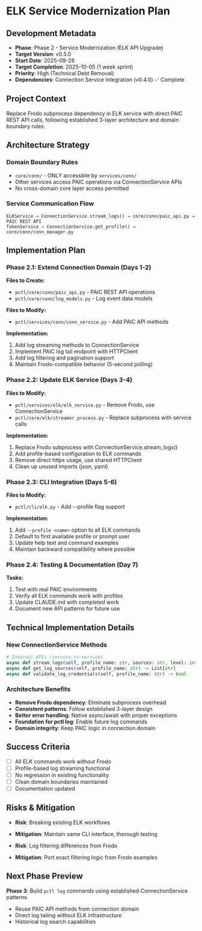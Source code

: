 # ELK Service Modernization Plan

## Development Metadata
- **Phase**: Phase 2 - Service Modernization (ELK API Upgrade)
- **Target Version**: v0.5.0
- **Start Date**: 2025-09-28
- **Target Completion**: 2025-10-05 (1 week sprint)
- **Priority**: High (Technical Debt Removal)
- **Dependencies**: Connection Service Integration (v0.4.0) ✅ Complete

## Project Context
Replace Frodo subprocess dependency in ELK service with direct PAIC REST API calls, following established 3-layer architecture and domain boundary rules.

## Architecture Strategy

### Domain Boundary Rules
- `core/conn/` - ONLY accessible by `services/conn/`
- Other services access PAIC operations via ConnectionService APIs
- No cross-domain core layer access permitted

### Service Communication Flow
```
ELKService → ConnectionService.stream_logs() → core/conn/paic_api.py → PAIC REST API
TokenService → ConnectionService.get_profile() → core/conn/conn_manager.py
```

## Implementation Plan

### Phase 2.1: Extend Connection Domain (Days 1-2)
**Files to Create:**
- `pctl/core/conn/paic_api.py` - PAIC REST API operations
- `pctl/core/conn/log_models.py` - Log event data models

**Files to Modify:**
- `pctl/services/conn/conn_service.py` - Add PAIC API methods

**Implementation:**
1. Add log streaming methods to ConnectionService
2. Implement PAIC log tail endpoint with HTTPClient
3. Add log filtering and pagination support
4. Maintain Frodo-compatible behavior (5-second polling)

### Phase 2.2: Update ELK Service (Days 3-4)
**Files to Modify:**
- `pctl/services/elk/elk_service.py` - Remove Frodo, use ConnectionService
- `pctl/core/elk/streamer_process.py` - Replace subprocess with service calls

**Implementation:**
1. Replace Frodo subprocess with ConnectionService.stream_logs()
2. Add profile-based configuration to ELK commands
3. Remove direct httpx usage, use shared HTTPClient
4. Clean up unused imports (json, yaml)

### Phase 2.3: CLI Integration (Days 5-6)
**Files to Modify:**
- `pctl/cli/elk.py` - Add --profile flag support

**Implementation:**
1. Add `--profile <name>` option to all ELK commands
2. Default to first available profile or prompt user
3. Update help text and command examples
4. Maintain backward compatibility where possible

### Phase 2.4: Testing & Documentation (Day 7)
**Tasks:**
1. Test with real PAIC environments
2. Verify all ELK commands work with profiles
3. Update CLAUDE.md with completed work
4. Document new API patterns for future use

## Technical Implementation Details

### New ConnectionService Methods
```python
# Internal APIs (service-to-service)
async def stream_logs(self, profile_name: str, sources: str, level: int) -> AsyncIterator[LogEvent]
async def get_log_sources(self, profile_name: str) -> List[str]
async def validate_log_credentials(self, profile_name: str) -> bool
```

### Architecture Benefits
- **Remove Frodo dependency**: Eliminate subprocess overhead
- **Consistent patterns**: Follow established 3-layer design
- **Better error handling**: Native async/await with proper exceptions
- **Foundation for pctl log**: Enable future log commands
- **Domain integrity**: Keep PAIC logic in connection domain

## Success Criteria
- [ ] All ELK commands work without Frodo
- [ ] Profile-based log streaming functional
- [ ] No regression in existing functionality
- [ ] Clean domain boundaries maintained
- [ ] Documentation updated

## Risks & Mitigation
- **Risk**: Breaking existing ELK workflows
- **Mitigation**: Maintain same CLI interface, thorough testing

- **Risk**: Log filtering differences from Frodo
- **Mitigation**: Port exact filtering logic from Frodo examples

## Next Phase Preview
**Phase 3**: Build `pctl log` commands using established ConnectionService patterns
- Reuse PAIC API methods from connection domain
- Direct log tailing without ELK infrastructure
- Historical log search capabilities
